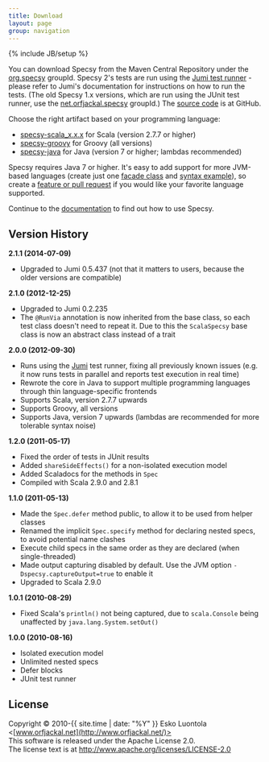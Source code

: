 ```yaml
---
title: Download
layout: page
group: navigation
---
```

{% include JB/setup %}

You can download Specsy from the Maven Central Repository under the [org.specsy](http://search.maven.org/#search%7Cga%7C1%7Cg%3A%22org.specsy%22) groupId. Specsy 2's tests are run using the [Jumi test runner](http://jumi.fi/) - please refer to Jumi's documentation for instructions on how to run the tests. (The old Specsy 1.x versions, which are run using the JUnit test runner, use the [net.orfjackal.specsy](http://search.maven.org/#search%7Cga%7C1%7Cg%3A%22net.orfjackal.specsy%22) groupId.) The [source code](https://github.com/orfjackal/specsy) is at GitHub.

Choose the right artifact based on your programming language:

- [specsy-scala_x.x.x](http://search.maven.org/#search%7Cga%7C1%7Cg%3A%22org.specsy%22%20specsy-scala) for Scala (version 2.7.7 or higher)
- [specsy-groovy](http://search.maven.org/#search%7Cga%7C1%7Cg%3A%22org.specsy%22%20a%3A%22specsy-groovy%22) for Groovy (all versions)
- [specsy-java](http://search.maven.org/#search%7Cga%7C1%7Cg%3A%22org.specsy%22%20a%3A%22specsy-java%22) for Java (version 7 or higher; lambdas recommended)

Specsy requires Java 7 or higher. It's easy to add support for more JVM-based languages (create just one [facade class](https://github.com/orfjackal/specsy/blob/master/specsy-groovy/src/main/java/org/specsy/groovy) and [syntax example](https://github.com/orfjackal/specsy/tree/master/specsy-groovy/src/test/java/org/specsy/groovy)), so create a [feature or pull request](https://github.com/orfjackal/specsy/issues) if you would like your favorite language supported.

Continue to the [documentation](documentation.html) to find out how to use Specsy.


Version History
---------------

**2.1.1 (2014-07-09)**

- Upgraded to Jumi 0.5.437 (not that it matters to users, because the older versions are compatible)

**2.1.0 (2012-12-25)**

- Upgraded to Jumi 0.2.235
- The `@RunVia` annotation is now inherited from the base class, so each test class doesn't need to repeat it. Due to this the `ScalaSpecsy` base class is now an abstract class instead of a trait

**2.0.0 (2012-09-30)**

- Runs using the [Jumi](http://jumi.fi/) test runner, fixing all previously known issues (e.g. it now runs tests in parallel and reports test execution in real time)
- Rewrote the core in Java to support multiple programming languages through thin language-specific frontends
- Supports Scala, version 2.7.7 upwards
- Supports Groovy, all versions
- Supports Java, version 7 upwards (lambdas are recommended for more tolerable syntax noise)

**1.2.0 (2011-05-17)**

- Fixed the order of tests in JUnit results
- Added `shareSideEffects()` for a non-isolated execution model
- Added Scaladocs for the methods in `Spec`
- Compiled with Scala 2.9.0 and 2.8.1

**1.1.0 (2011-05-13)**

- Made the `Spec.defer` method public, to allow it to be used from helper classes
- Renamed the implicit `Spec.specify` method for declaring nested specs, to avoid potential name clashes
- Execute child specs in the same order as they are declared (when single-threaded)
- Made output capturing disabled by default. Use the JVM option `-Dspecsy.captureOutput=true` to enable it
- Upgraded to Scala 2.9.0

**1.0.1 (2010-08-29)**

- Fixed Scala's `println()` not being captured, due to `scala.Console` being unaffected by `java.lang.System.setOut()`

**1.0.0 (2010-08-16)**

- Isolated execution model
- Unlimited nested specs
- Defer blocks
- JUnit test runner


License
-------

Copyright © 2010-{{ site.time | date: "%Y" }} Esko Luontola <[www.orfjackal.net](http://www.orfjackal.net/)>  
This software is released under the Apache License 2.0.  
The license text is at <http://www.apache.org/licenses/LICENSE-2.0>
